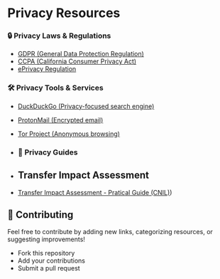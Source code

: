 # Privacy Resources

### 🔒 Privacy Laws & Regulations
- [GDPR (General Data Protection Regulation)](https://gdpr.eu/)
- [CCPA (California Consumer Privacy Act)](https://oag.ca.gov/privacy/ccpa)
- [ePrivacy Regulation](https://ec.europa.eu/digital-strategy/our-policies/eprivacy-regulation_en)

### 🛠 Privacy Tools & Services
- [DuckDuckGo (Privacy-focused search engine)](https://duckduckgo.com/)
- [ProtonMail (Encrypted email)](https://protonmail.com/)
- [Tor Project (Anonymous browsing)](https://www.torproject.org/)

- ### 📖 Privacy Guides
- ## Transfer Impact Assessment
- [Transfer Impact Assessment - Pratical Guide (CNIL)](https://www.cnil.fr/sites/cnil/files/2025-01/guide_tia.pdf))

## 🚀 Contributing
Feel free to contribute by adding new links, categorizing resources, or suggesting improvements!

- Fork this repository
- Add your contributions
- Submit a pull request
